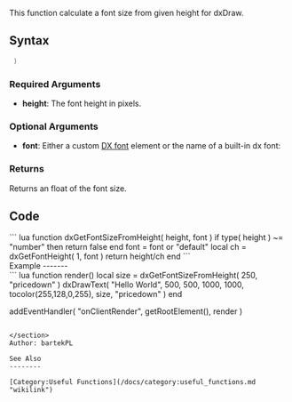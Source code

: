 <pageclass class="#228B22" subcaption="Useful Function"></pageclass> <lowercasetitle/>

This function calculate a font size from given height for dxDraw.

Syntax
------

``` lua
 )
```

### Required Arguments

-   **height**: The font height in pixels.

### Optional Arguments

-   **font**: Either a custom [DX font](/docs/dx_font.md "wikilink") element or the name of a built-in dx font:

### Returns

Returns an float of the font size.

Code
----

<section name="Clientside Script" class="client" show="true">
``` lua
function dxGetFontSizeFromHeight( height, font )
    if type( height ) ~= "number" then return false end
    font = font or "default"
    local ch = dxGetFontHeight( 1, font )
    return height/ch
end 
```

</section>
Example
-------

<section name="Clientside Script" class="client" show="true">
``` lua
function render()
    local size = dxGetFontSizeFromHeight( 250, "pricedown" )
    dxDrawText( "Hello World", 500, 500, 1000, 1000, tocolor(255,128,0,255), size, "pricedown" )
end

addEventHandler( "onClientRender", getRootElement(), render )
```

</section>
Author: bartekPL

See Also
--------

[Category:Useful Functions](/docs/category:useful_functions.md "wikilink")
